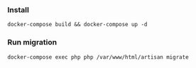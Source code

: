 ### Install

`docker-compose build && docker-compose up -d`

### Run migration

`docker-compose exec php php /var/www/html/artisan migrate`

